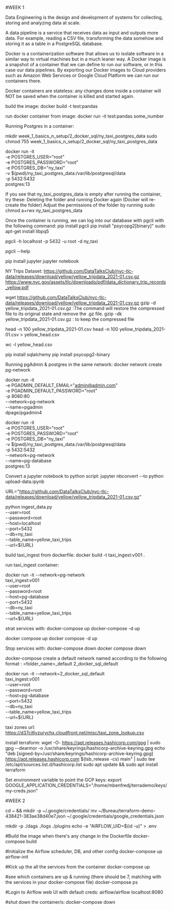 #WEEK 1

Data Engineering is the design and development of systems for collecting, storing and analyzing data at scale.

A data pipeline is a service that receives data as input and outputs more data. For example, reading a CSV file, transforming the data somehow and storing it as a table in a PostgreSQL database.

Docker is a containerization software that allows us to isolate software in a similar way to virtual machines but in a much leaner way.
A Docker image is a snapshot of a container that we can define to run our software, or in this case our data pipelines. By exporting our Docker images to Cloud providers such as Amazon Web Services or Google Cloud Platform we can run our containers there.

Docker containers are stateless: any changes done inside a container will NOT be saved when the container is killed and started again.

build the image:
docker build -t test:pandas

run docker container from image:
docker run -it test:pandas some_number

Running Postgres in a container:

mkdir week_1_basics_n_setup/2_docker_sql/ny_taxi_postgres_data
sudo chmod 755 week_1_basics_n_setup/2_docker_sql/ny_taxi_postgres_data

docker run -it \
  -e POSTGRES_USER="root" \
  -e POSTGRES_PASSWORD="root" \
  -e POSTGRES_DB="ny_taxi" \
  -v $(pwd)/ny_taxi_postgres_data:/var/lib/postgresql/data \
  -p 5432:5432 \
  postgres:13

If you see that ny_taxi_postgres_data is empty after running the container, try these:
    Deleting the folder and running Docker again (Docker will re-create the folder)
    Adjust the permissions of the folder by running sudo chmod a+rwx ny_taxi_postgres_data

Once the container is running, we can log into our database with pgcli with the following command:
pip install pgcli 
pip install "psycopg2[binary]"
sudo apt-get install libpq5

pgcli -h localhost -p 5432 -u root -d ny_taxi

pgcli --help

pip install jupyter
jupyter notebook

NY Trips Dataset:
https://github.com/DataTalksClub/nyc-tlc-data/releases/download/yellow/yellow_tripdata_2021-01.csv.gz
https://www.nyc.gov/assets/tlc/downloads/pdf/data_dictionary_trip_records_yellow.pdf

wget https://github.com/DataTalksClub/nyc-tlc-data/releases/download/yellow/yellow_tripdata_2021-01.csv.gz 
gzip -d yellow_tripdata_2021-01.csv.gz  :The command will restore the compressed file to its original state and remove the .gz file.
gzip -dk yellow_tripdata_2021-01.csv.gz  : to keep the compressed file

head -n 100 yellow_tripdata_2021-01.csv
head -n 100 yellow_tripdata_2021-01.csv > yellow_head.csv

wc -l yellow_head.csv

pip install sqlalchemy
pip install psycopg2-binary

Running pgAdmin & postgres in the same network:
docker network create pg-network

docker run -it \
  -e PGADMIN_DEFAULT_EMAIL="admin@admin.com" \
  -e PGADMIN_DEFAULT_PASSWORD="root" \
  -p 8080:80 \
  --network=pg-network \
  --name=pgadmin \
  dpage/pgadmin4

docker run -it \
  -e POSTGRES_USER="root" \
  -e POSTGRES_PASSWORD="root" \
  -e POSTGRES_DB="ny_taxi" \
  -v $(pwd)/ny_taxi_postgres_data:/var/lib/postgresql/data \
  -p 5432:5432 \
  --network=pg-network \
  --name=pg-database \
  postgres:13

Convert a jupyter notebook to python script:
jupyter nbconvert --to python upload-data.ipynb

URL="https://github.com/DataTalksClub/nyc-tlc-data/releases/download/yellow/yellow_tripdata_2021-01.csv.gz"

python ingest_data.py \
  --user=root \
  --password=root \
  --host=localhost \
  --port=5432 \
  --db=ny_taxi \
  --table_name=yellow_taxi_trips \
  --url=${URL}

build taxi_ingest from dockerfile:
docker build -t taxi_ingest:v001 .

run taxi_ingest container:

docker run  -it --network=pg-network \
  taxi_ingest:v001 \
  --user=root \
  --password=root \
  --host=pg-database \
  --port=5432 \
  --db=ny_taxi \
  --table_name=yellow_taxi_trips \
  --url=${URL}


strat services with:
docker-compose up
docker-compose -d up

docker compose up
docker compose -d up

Stop services with:
docker-compose down
docker compose down


docker-compose create a default network named according to the following format :
<folder_name>_default
2_docker_sql_default

docker run  -it --network=2_docker_sql_default \
  taxi_ingest:v001 \
  --user=root \
  --password=root \
  --host=pg-database \
  --port=5432 \
  --db=ny_taxi \
  --table_name=yellow_taxi_trips \
  --url=${URL}


taxi zones url:
https://d37ci6vzurychx.cloudfront.net/misc/taxi_zone_lookup.csv

install terraform:
wget -O- https://apt.releases.hashicorp.com/gpg | sudo gpg --dearmor -o /usr/share/keyrings/hashicorp-archive-keyring.gpg
echo "deb [signed-by=/usr/share/keyrings/hashicorp-archive-keyring.gpg] https://apt.releases.hashicorp.com $(lsb_release -cs) main" | sudo tee /etc/apt/sources.list.d/hashicorp.list
sudo apt update && sudo apt install terraform

Set environment variable to point the GCP keys: 
export GOOGLE_APPLICATION_CREDENTIALS="/home/mbenfredj/terrademo/keys/my-creds.json"


#WEEK 2

cd ~ && mkdir -p ~/.google/credentials/
mv ~/Bureau/terraform-demo-438421-383ae38d40e7.json ~/.google/credentials/google_credentials.json

mkdir -p ./dags ./logs ./plugins
echo -e "AIRFLOW_UID=$(id -u)" > .env

#Build the image when there's any change in the Dockerfile
docker-compose build

#Initialize the Airflow scheduler, DB, and other config
docker-compose up airflow-init

#Kick up the all the services from the container
docker-compose up

#see which containers are up & running (there should be 7, matching with the services in your docker-compose file)
docker-compose ps


#Login to Airflow web UI with default creds: airflow/airflow
localhost:8080

#shut down the container/s:
docker-compose down
